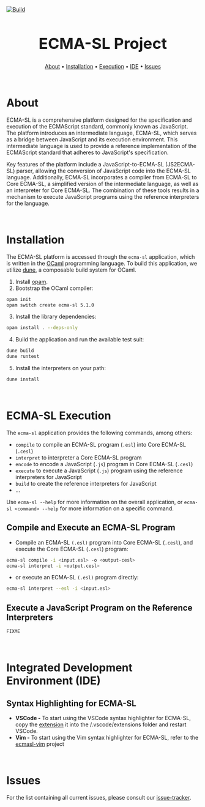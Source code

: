 [![Build](https://github.com/formalsec/ECMA-SL/actions/workflows/build.yml/badge.svg?branch=main)](https://github.com/formalsec/ECMA-SL/actions/workflows/build.yml)

<h1 align="center", style="font-size: 40px">ECMA-SL Project</h1>

<p align="center">
  <a href="#about">About</a> •
  <a href="#installation">Installation</a> •
  <a href="#ecma-sl-execution">Execution</a> •
  <a href="#integrated-development-environment-ide">IDE</a> •
  <a href="#issues">Issues</a>
</p>

<br>

# About

ECMA-SL is a comprehensive platform designed for the specification and execution of the ECMAScript standard, commonly known as JavaScript.
The platform introduces an intermediate language, ECMA-SL, which
serves as a bridge between JavaScript and its execution environment.
This intermediate language is used to provide a reference implementation of the ECMAScript standard that adheres to JavaScript's specification.

Key features of the platform include a JavaScript-to-ECMA-SL (JS2ECMA-SL) parser, allowing the conversion of JavaScript code into the ECMA-SL language.
Additionally, ECMA-SL incorporates a compiler from ECMA-SL to Core ECMA-SL, a simplified version of the intermediate language, as well as an interpreter for Core ECMA-SL.
The combination of these tools results in a mechanism to execute JavaScript programs using the reference interpreters for the language.

<br>

# Installation

The ECMA-SL platform is accessed through the `ecma-sl` application, which is written in the [OCaml](https://ocaml.org/) programming language.
To build this application, we utilize [dune](https://github.com/ocaml/dune), a composable build system for OCaml.

1. Install [opam](https://opam.ocaml.org/doc/Install.html).
2. Bootstrap the OCaml compiler:
```sh
opam init
opam switch create ecma-sl 5.1.0
```

3. Install the library dependencies:
```sh
opam install . --deps-only
```

4. Build the application and run the available test suit:
```sh
dune build
dune runtest
```

5. Install the interpreters on your path:
```sh
dune install
```

<br>

# ECMA-SL Execution

The `ecma-sl` application provides the following commands, among others:

- `compile` to compile an ECMA-SL program (`.esl`) into Core ECMA-SL (`.cesl`)
- `interpret` to interpreter a Core ECMA-SL program
- `encode` to encode a JavaScript (`.js`) program in Core ECMA-SL (`.cesl`)
- `execute` to execute a JavaScript (`.js`) program using the reference interpreters for JavaScript
- `build` to create the reference interpreters for JavaScript
- ...

Use `ecma-sl --help` for more information on the overall application, or `ecma-sl <command> --help` for more information on a specific command.

## Compile and Execute an ECMA-SL Program

- Compile an ECMA-SL `(.esl)` program into Core ECMA-SL (`.cesl`), and execute the Core ECMA-SL (`.cesl`) program:

```sh
ecma-sl compile -i <input.esl> -o <output-cesl>
ecma-sl interpret -i <output.cesl>
```

- or execute an ECMA-SL `(.esl)` program directly:

```sh
ecma-sl interpret --esl -i <input.esl>
```

## Execute a JavaScript Program on the Reference Interpreters

```sh
FIXME
```

<br>

# Integrated Development Environment (IDE)

## Syntax Highlighting for ECMA-SL

- **VSCode -** To start using the VSCode syntax highlighter for ECMA-SL, copy the [extension](extensions/ecmasl-vscode/) it into the <user home>/.vscode/extensions folder and restart VSCode.
- **Vim -** To start using the Vim syntax highlighter for ECMA-SL, refer to the [ecmasl-vim](https://github.com/formalsec/ecmasl-vim) project

<br>

# Issues

For the list containing all current issues, please consult our [issue-tracker](https://github.com/formalsec/ECMA-SL/issues).
